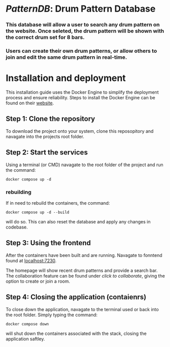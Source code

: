 #  *PatternDB*: Drum Pattern Database
### This database will allow a user to search any drum pattern on the website. Once seleted, the drum pattern will be shown with the correct drum set for 8 bars. 

### Users can create their own drum patterns, or allow others to join and edit the same drum pattern in real-time. 


# Installation and deployment
This installation guide uses the Docker Engine to simplify the deployment process and ensure reliability. Steps to install the Docker Engine can be found on their [website](https://docs.docker.com/desktop/).

## Step 1: Clone the repository
To download the project onto your system, clone this reposopitory and navagate into the projects root folder.

## Step 2: Start the services
Using a terminal (or CMD) navagate to the root folder of the project and run the command:
    
    docker compose up -d

### rebuilding
If in need to rebuild the containers, the command:

    docker compose up -d --build

will do so. This can also reset the database and apply any changes in codebase.

## Step 3: Using the frontend
After the containers have been built and are running. Navagate to fonntend found at [localhost:7230](http://localhost:7230/).

The homepage will show recent drum patterns and provide a search bar.
The collaboration feature can be found under *click to collaborate*, giving the option to create or join a room. 

## Step 4: Closing the application (contaienrs)
To close down the application, navagate to the terminal used or back into the root folder.
Simply typing the command:

    docker compose down

will shut down the containers associated with the stack, closing the application saftley. 
